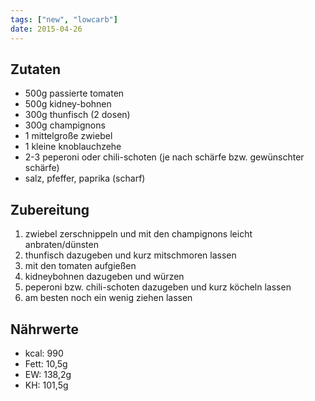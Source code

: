 ```yaml
---
tags: ["new", "lowcarb"]
date: 2015-04-26
---
```


## Zutaten
- 500g passierte tomaten
- 500g kidney-bohnen
- 300g thunfisch (2 dosen)
- 300g champignons
- 1 mittelgroße zwiebel
- 1 kleine knoblauchzehe
- 2-3 peperoni oder chili-schoten (je nach schärfe bzw. gewünschter schärfe)
- salz, pfeffer, paprika (scharf)

## Zubereitung
1. zwiebel zerschnippeln und mit den champignons leicht anbraten/dünsten
2. thunfisch dazugeben und kurz mitschmoren lassen
3. mit den tomaten aufgießen
4. kidneybohnen dazugeben und würzen
5. peperoni bzw. chili-schoten dazugeben und kurz köcheln lassen
6. am besten noch ein wenig ziehen lassen

## Nährwerte
- kcal: 990
- Fett:  10,5g
- EW:   138,2g
- KH:   101,5g

